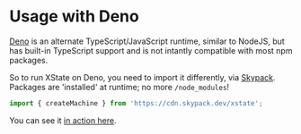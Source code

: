 # Usage with Deno

[Deno](https://deno.land/) is an alternate TypeScript/JavaScript runtime, similar to NodeJS, but has built-in TypeScript support and is not intantly compatible with most npm packages.

So to run XState on Deno, you need to import it differently, via [Skypack](https://www.skypack.dev/). Packages are 'installed' at runtime; no more `/node_modules`!

```js
import { createMachine } from 'https://cdn.skypack.dev/xstate';
```

You can see it [in action here](https://www.mycompiler.io/view/B8EgR64).
